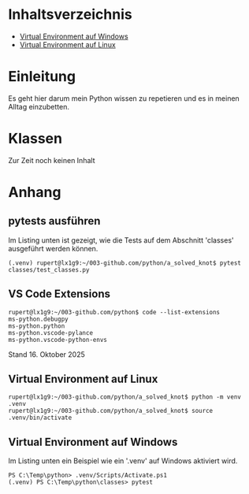 # Inhaltsverzeichnis

- [Virtual Environment auf Windows](#virtual-Environment-auf-Windows)
- [Virtual Environment auf Linux](#virtual-Environment-auf-Linux)

# Einleitung

Es geht hier darum mein Python wissen zu repetieren und es in meinen Alltag einzubetten.

# Klassen

Zur Zeit noch keinen Inhalt

# Anhang

## pytests ausführen

Im Listing unten ist gezeigt, wie die Tests auf dem Abschnitt 'classes' ausgeführt werden können.

    (.venv) rupert@lx1g9:~/003-github.com/python/a_solved_knot$ pytest classes/test_classes.py

## VS Code Extensions

    rupert@lx1g9:~/003-github.com/python$ code --list-extensions
    ms-python.debugpy
    ms-python.python
    ms-python.vscode-pylance
    ms-python.vscode-python-envs

Stand 16. Oktober 2025

## Virtual Environment auf Linux

    rupert@lx1g9:~/003-github.com/python/a_solved_knot$ python -m venv .venv
    rupert@lx1g9:~/003-github.com/python/a_solved_knot$ source .venv/bin/activate

## Virtual Environment auf Windows

Im Listing unten ein Beispiel wie ein '.venv' auf Windows aktiviert wird.

    PS C:\Temp\python> .venv/Scripts/Activate.ps1
    (.venv) PS C:\Temp\python\classes> pytest


